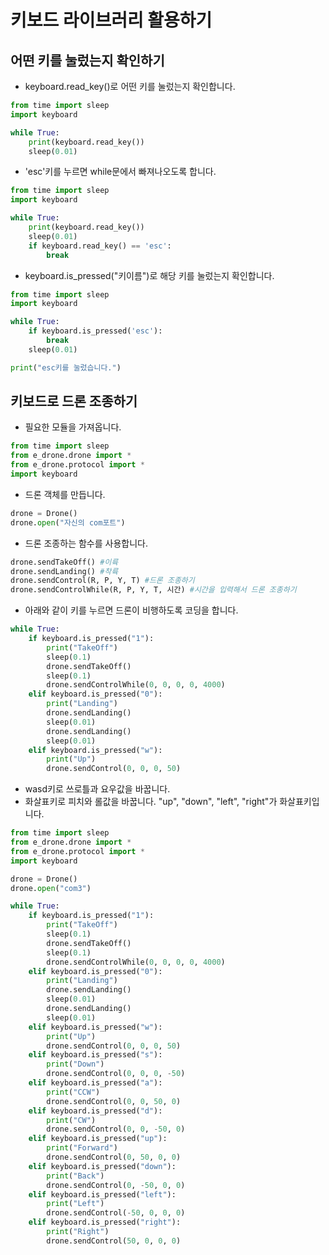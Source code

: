 # 키보드 라이브러리 활용하기

## 어떤 키를 눌렀는지 확인하기
* keyboard.read_key()로 어떤 키를 눌렀는지 확인합니다.
```python
from time import sleep
import keyboard

while True:
    print(keyboard.read_key())
    sleep(0.01)
```
* 'esc'키를 누르면 while문에서 빠져나오도록 합니다.
```python
from time import sleep
import keyboard

while True:
    print(keyboard.read_key())
    sleep(0.01)
    if keyboard.read_key() == 'esc':
        break
```
* keyboard.is_pressed("키이름")로 해당 키를 눌렀는지 확인합니다.
```python
from time import sleep
import keyboard

while True:
    if keyboard.is_pressed('esc'):
        break
    sleep(0.01)

print("esc키를 눌렀습니다.")
```

## 키보드로 드론 조종하기
* 필요한 모듈을 가져옵니다.
```python
from time import sleep
from e_drone.drone import *
from e_drone.protocol import *
import keyboard
```
* 드론 객체를 만듭니다.
```python
drone = Drone()
drone.open("자신의 com포트")
```
* 드론 조종하는 함수를 사용합니다.
```python
drone.sendTakeOff() #이륙
drone.sendLanding() #착륙
drone.sendControl(R, P, Y, T) #드론 조종하기
drone.sendControlWhile(R, P, Y, T, 시간) #시간을 입력해서 드론 조종하기
```
* 아래와 같이 키를 누르면 드론이 비행하도록 코딩을 합니다.
```python
while True:
    if keyboard.is_pressed("1"):
        print("TakeOff")
        sleep(0.1)
        drone.sendTakeOff()
        sleep(0.1)
        drone.sendControlWhile(0, 0, 0, 0, 4000) 
    elif keyboard.is_pressed("0"):
        print("Landing")
        drone.sendLanding()
        sleep(0.01)
        drone.sendLanding()
        sleep(0.01)
    elif keyboard.is_pressed("w"):
        print("Up")
        drone.sendControl(0, 0, 0, 50)
```
* wasd키로 쓰로틀과 요우값을 바꿉니다.
* 화살표키로 피치와 롤값을 바꿉니다. "up", "down", "left", "right"가 화살표키입니다.
```python
from time import sleep
from e_drone.drone import *
from e_drone.protocol import *
import keyboard

drone = Drone()
drone.open("com3")

while True:
    if keyboard.is_pressed("1"):
        print("TakeOff")
        sleep(0.1)
        drone.sendTakeOff()
        sleep(0.1)
        drone.sendControlWhile(0, 0, 0, 0, 4000) 
    elif keyboard.is_pressed("0"):
        print("Landing")
        drone.sendLanding()
        sleep(0.01)
        drone.sendLanding()
        sleep(0.01)
    elif keyboard.is_pressed("w"):
        print("Up")
        drone.sendControl(0, 0, 0, 50)
    elif keyboard.is_pressed("s"):
        print("Down")
        drone.sendControl(0, 0, 0, -50)
    elif keyboard.is_pressed("a"):
        print("CCW")
        drone.sendControl(0, 0, 50, 0)
    elif keyboard.is_pressed("d"):
        print("CW")
        drone.sendControl(0, 0, -50, 0)
    elif keyboard.is_pressed("up"):
        print("Forward")
        drone.sendControl(0, 50, 0, 0)
    elif keyboard.is_pressed("down"):
        print("Back")
        drone.sendControl(0, -50, 0, 0)
    elif keyboard.is_pressed("left"):
        print("Left")
        drone.sendControl(-50, 0, 0, 0)
    elif keyboard.is_pressed("right"):
        print("Right")
        drone.sendControl(50, 0, 0, 0)
```      
